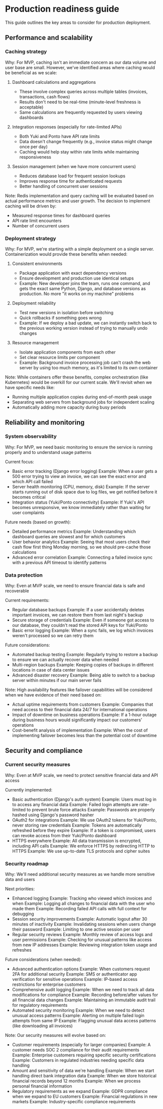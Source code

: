 # Production readiness guide

This guide outlines the key areas to consider for production deployment. 

## Performance and scalability

### Caching strategy
Why: For MVP, caching isn't an immediate concern as our data volume and user base are small. However, we've identified areas where caching would be beneficial as we scale:

1. Dashboard calculations and aggregations
   - These involve complex queries across multiple tables (invoices, transactions, cash flows)
   - Results don't need to be real-time (minute-level freshness is acceptable)
   - Same calculations are frequently requested by users viewing dashboards

2. Integration responses (especially for rate-limited APIs)
   - Both Yuki and Ponto have API rate limits
   - Data doesn't change frequently (e.g., invoice status might change once per day)
   - Caching would help stay within rate limits while maintaining responsiveness

3. Session management (when we have more concurrent users)
   - Reduces database load for frequent session lookups
   - Improves response time for authenticated requests
   - Better handling of concurrent user sessions

Note: Redis implementation and query caching will be evaluated based on actual performance metrics and user growth. The decision to implement caching will be driven by:
- Measured response times for dashboard queries
- API rate limit encounters
- Number of concurrent users

### Deployment strategy
Why: For MVP, we're starting with a simple deployment on a single server. Containerization would provide these benefits when needed:

1. Consistent environments
   - Package application with exact dependency versions
   - Ensure development and production use identical setups
   - Example: New developer joins the team, runs one command, and gets the exact same Python, Django, and database versions as production. No more "it works on my machine" problems

2. Deployment reliability
   - Test new versions in isolation before switching
   - Quick rollbacks if something goes wrong
   - Example: If we deploy a bad update, we can instantly switch back to the previous working version instead of trying to manually undo changes

3. Resource management
   - Isolate application components from each other
   - Set clear resource limits per component
   - Example: Background invoice processing job can't crash the web server by using too much memory, as it's limited to its own container

Note: While containers offer these benefits, complex orchestration (like Kubernetes) would be overkill for our current scale. We'll revisit when we have specific needs like:
- Running multiple application copies during end-of-month peak usage
- Separating web servers from background jobs for independent scaling
- Automatically adding more capacity during busy periods

## Reliability and monitoring

### System observability
Why: For MVP, we need basic monitoring to ensure the service is running properly and to understand usage patterns

Current focus:
- Basic error tracking (Django error logging)
  Example: When a user gets a 500 error trying to view an invoice, we can see the exact error and which API call failed
- Server health monitoring (CPU, memory, disk)
  Example: If the server starts running out of disk space due to log files, we get notified before it becomes critical
- Integration status (Yuki/Ponto connectivity)
  Example: If Yuki's API becomes unresponsive, we know immediately rather than waiting for user complaints

Future needs (based on growth):
- Detailed performance metrics
  Example: Understanding which dashboard queries are slowest and for which customers
- User behavior analytics
  Example: Seeing that most users check their cash flow first thing Monday morning, so we should pre-cache those calculations
- Advanced error correlation
  Example: Connecting a failed invoice sync with a previous API timeout to identify patterns

### Data protection
Why: Even at MVP scale, we need to ensure financial data is safe and recoverable

Current requirements:
- Regular database backups
  Example: If a user accidentally deletes important invoices, we can restore them from last night's backup
- Secure storage of credentials
  Example: Even if someone got access to our database, they couldn't read the stored API keys for Yuki/Ponto
- Basic error logging
  Example: When a sync fails, we log which invoices weren't processed so we can retry them

Future considerations:
- Automated backup testing
  Example: Regularly trying to restore a backup to ensure we can actually recover data when needed
- Multi-region backups
  Example: Keeping copies of backups in different locations in case of data center issues
- Advanced disaster recovery
  Example: Being able to switch to a backup server within minutes if our main server fails

Note: High availability features like failover capabilities will be considered when we have evidence of their need based on:
- Actual uptime requirements from customers
  Example: Companies that need access to their financial data 24/7 for international operations
- Impact of downtime on business operations
  Example: If a 1-hour outage during business hours would significantly impact our customers' operations
- Cost-benefit analysis of implementation
  Example: When the cost of implementing failover becomes less than the potential cost of downtime

## Security and compliance

### Current security measures
Why: Even at MVP scale, we need to protect sensitive financial data and API access

Currently implemented:
- Basic authentication (Django's auth system)
  Example: Users must log in to access any financial data
  Example: Failed login attempts are rate-limited to prevent brute force attacks
  Example: Passwords are properly hashed using Django's password hasher
- OAuth2 for integrations
  Example: We use OAuth2 tokens for Yuki/Ponto, never storing raw credentials
  Example: Tokens are automatically refreshed before they expire
  Example: If a token is compromised, users can revoke access from their Yuki/Ponto dashboard
- HTTPS everywhere
  Example: All data transmission is encrypted, including API calls
  Example: We enforce HTTPS by redirecting HTTP to HTTPS
  Example: We use up-to-date TLS protocols and cipher suites

### Security roadmap
Why: We'll need additional security measures as we handle more sensitive data and users

Next priorities:
- Enhanced logging
  Example: Tracking who viewed which invoices and when
  Example: Logging all changes to financial data with the user who made them
  Example: Recording failed API calls with full context for debugging
- Session security improvements
  Example: Automatic logout after 30 minutes of inactivity
  Example: Invalidating sessions when users change their password
  Example: Limiting to one active session per user
- Regular security reviews
  Example: Monthly review of access logs and user permissions
  Example: Checking for unusual patterns like access from new IP addresses
  Example: Reviewing integration token usage and refreshes

Future considerations (when needed):
- Advanced authentication options
  Example: When customers request 2FA for additional security
  Example: SMS or authenticator app verification for sensitive operations
  Example: IP-based access restrictions for enterprise customers
- Comprehensive audit logging
  Example: When we need to track all data modifications for compliance
  Example: Recording before/after values for all financial data changes
  Example: Maintaining an immutable audit trail for regulatory requirements
- Automated security monitoring
  Example: When we need to detect unusual access patterns
  Example: Alerting on multiple failed login attempts from same IP
  Example: Flagging unusual data access patterns (like downloading all invoices)

Note: Our security measures will evolve based on:
- Customer requirements (especially for larger companies)
  Example: A customer needs SOC 2 compliance for their audit requirements
  Example: Enterprise customers requiring specific security certifications
  Example: Customers in regulated industries needing specific data handling
- Amount and sensitivity of data we're handling
  Example: When we start handling direct bank integration data
  Example: When we store historical financial records beyond 12 months
  Example: When we process personal financial information
- Regulatory requirements as we expand
  Example: GDPR compliance when we expand to EU customers
  Example: Financial regulations in new markets
  Example: Industry-specific compliance requirements